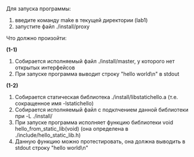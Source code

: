 Для запуска программы:
1) введите команду make в текущей директории (lab1)
2) запустите файл ./install/proxy

Что должно произойти:

**(1-1)**
1) Собирается исполняемый файл ./install/master, у которого нет открытых интерфейсов
2) При запуске программа выводит строку "hello world\n" в stdout

**(1-2)**
1) Собирается статическая библиотека ./install/libstatichello.a (т.е. сокращенное имя -lstatichello)
2) Собирается исполняемый файл с подклчением данной библиотеки при -L ./install/
3) При запуске программа исполняет функцию библиотеки void hello_from_static_lib(void) (она определена в ./include/hello_static_lib.h)
4) Данную функцию можно протестировать, она должна выводить в stdout строку "hello world\n"
